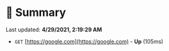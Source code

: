 # 📖 Summary
Last updated: **4/29/2021, 2:19:29 AM**

- `GET` [https://google.com](https://google.com) - **Up** (105ms)
